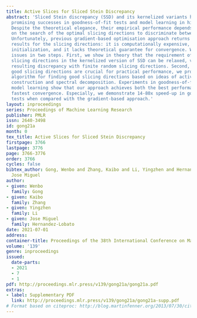 ```yaml
---
title: Active Slices for Sliced Stein Discrepancy
abstract: 'Sliced Stein discrepancy (SSD) and its kernelized variants have demonstrated
  promising successes in goodness-of-fit tests and model learning in high dimensions.
  Despite the theoretical elegance, their empirical performance depends crucially
  on the search of the optimal slicing directions to discriminate between two distributions.
  Unfortunately, previous gradient-based optimisation approach returns sub-optimal
  results for the slicing directions: it is computationally expensive, sensitive to
  initialization, and it lacks theoretical guarantee for convergence. We address these
  issues in two steps. First, we show in theory that the requirement of using optimal
  slicing directions in the kernelized version of SSD can be relaxed, validating the
  resulting discrepancy with finite random slicing directions. Second, given that
  good slicing directions are crucial for practical performance, we propose a fast
  algorithm for finding good slicing directions based on ideas of active sub-space
  construction and spectral decomposition. Experiments in goodness-of-fit tests and
  model learning show that our approach achieves both the best performance and the
  fastest convergence. Especially, we demonstrate 14-80x speed-up in goodness-of-fit
  tests when compared with the gradient-based approach.'
layout: inproceedings
series: Proceedings of Machine Learning Research
publisher: PMLR
issn: 2640-3498
id: gong21a
month: 0
tex_title: Active Slices for Sliced Stein Discrepancy
firstpage: 3766
lastpage: 3776
page: 3766-3776
order: 3766
cycles: false
bibtex_author: Gong, Wenbo and Zhang, Kaibo and Li, Yingzhen and Hernandez-Lobato,
  Jose Miguel
author:
- given: Wenbo
  family: Gong
- given: Kaibo
  family: Zhang
- given: Yingzhen
  family: Li
- given: Jose Miguel
  family: Hernandez-Lobato
date: 2021-07-01
address:
container-title: Proceedings of the 38th International Conference on Machine Learning
volume: '139'
genre: inproceedings
issued:
  date-parts:
  - 2021
  - 7
  - 1
pdf: http://proceedings.mlr.press/v139/gong21a/gong21a.pdf
extras:
- label: Supplementary PDF
  link: http://proceedings.mlr.press/v139/gong21a/gong21a-supp.pdf
# Format based on citeproc: http://blog.martinfenner.org/2013/07/30/citeproc-yaml-for-bibliographies/
---
```


